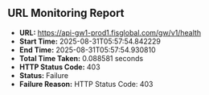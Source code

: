 ## URL Monitoring Report

- **URL:** https://api-gw1-prod1.fisglobal.com/gw/v1/health
- **Start Time:** 2025-08-31T05:57:54.842229
- **End Time:** 2025-08-31T05:57:54.930810
- **Total Time Taken:** 0.088581 seconds
- **HTTP Status Code:** 403
- **Status:** Failure
- **Failure Reason:** HTTP Status Code: 403
